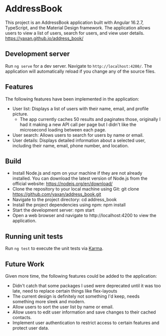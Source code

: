 # AddressBook

This project is an AddressBook application built with Angular 16.2.7, TypeScript, and the Material Design framework. The application allows users to view a list of users, search for users, and view user details.
https://yaxan.github.io/address_book/

## Development server

Run `ng serve` for a dev server. Navigate to `http://localhost:4200/`. The application will automatically reload if you change any of the source files.

## Features
The following features have been implemented in the application:

* User list: Displays a list of users with their name, email, and profile picture.
  * The app currently caches 50 results and paginates those, originally I had it making a new API call per page but I didn't like the microsecond loading between each page.
* User search: Allows users to search for users by name or email.
* User details: Displays detailed information about a selected user, including their name, email, phone number, and location.

## Build

* Install Node.js and npm on your machine if they are not already installed. You can download the latest version of Node.js from the official website: https://nodejs.org/en/download/
* Clone the repository to your local machine using Git: git clone https://github.com/yaxan/address_book.git
* Navigate to the project directory: cd address_book
* Install the project dependencies using npm: npm install
* Start the development server: npm start
* Open a web browser and navigate to http://localhost:4200 to view the application.

## Running unit tests

Run `ng test` to execute the unit tests via [Karma](https://karma-runner.github.io).

## Future Work
Given more time, the following features could be added to the application:

* Didn't catch that some packages I used were deprecated until it was too late, need to replace certain things like flex-layouts
* The current design is definitely not something I'd keep, needs something more sleek and modern.
* Allow users to sort the user list by name or email.
* Allow users to edit user information and save changes to their cached contacts.
* Implement user authentication to restrict access to certain features and protect user data.
